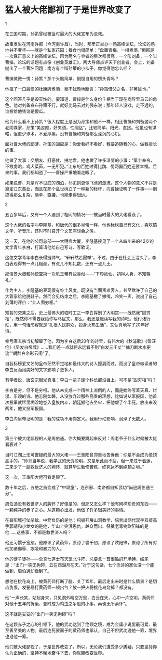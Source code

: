 # 猛人被大佬鄙视了于是世界改变了

1 

在三国时期，孙策曾经被当时最大的大佬宣布为没戏。 

故事发生在河南许都（今河南许昌），当时，那里正举办一场高峰论坛，论坛的场地并不奢华——就是个私家花园；餐食也很简单：“盘置青梅，一樽煮酒。”但那是一次真正意义上的高峰论坛，因为两名与会者的层次都很高：一个叫刘备，一个叫曹操。论坛的话题有点像《创业英雄汇》，两大导师点评天下创业者。会上，刘备抛出了一个著名问题：南方有个叫孙策的小伙子，你觉得他怎么样？ 

曹操微微一愣：孙策？那个头脑简单、刚愎自用的愣头青吗？ 

他抿了一口最爱的杜康牌煮酒，毫不犹豫地断言：“孙策借父之名，非英雄也。” 

这个回答几乎是毁灭性的。要知道，曹操是什么身份？相当于现在商界里马云的角色。他对刘备宣布孙策不行，就好比马云对刘强东说：那年轻人没戏，走不远的，谁投给他钱谁是傻瓜。 

他为什么看不上孙策？很大程度上是因为孙策和他不一样。相比曹操和刘备这两个老阴谋家，孙策“美姿颜，好笑语，性阔达”，比较简单、阳光、直接。他虽也有谋略，但更少诈术，不爱厚黑，没有曹操和刘备那么深沉的心机。 

面对曹大佬的鄙薄，孙策的回应是：你爱看好不看好，我要追随我的心，做我擅长的事。 

他做了大事：交朋友、打恶仗、拼地盘。他也做了许多温情的小事：“军士奉令，不敢虏略，鸡犬菜茹，一无所犯。”江东的百姓过得比魏、蜀两国百姓还要幸福。后来的事，我们都知道了——曹操严重地看走眼了。 

如果说曹、刘是浑不见底的湖泊，孙策则更像飞漾的激流。这个人物的意义不只是奠定江东基业，而且在那个乱世树立了一种新的标杆，向曹操证明了一件事——别搞得那么复杂，简单、直接，也能走得很远。 

2 

五百多年后，又有一个人遇到了相同的情况——被当时最大的大佬看衰了。 

这个大佬的名字叫李隆基，和唐代的很多皇帝一样，他也标榜自己有文化，喜欢搞文学、听音乐，还时不时召开个文艺座谈会之类。 

这一天，在他的公司总部——大明宫大厦，李隆基接见了一个从四川来的42岁的文学青年李白，打算请他给自己写诗、写歌词。 

这位文学青年李白长得挺帅气，“轩轩然若霞举”。不过，由于在社会上混久了，李白表现得有一点儿粗豪，有点儿不知礼数，还有一点儿土。 

那情景大概和孙悟空第一次见玉帝有些类似——“下界妖仙，初得人身，不知朝礼。” 

作为主人，李隆基的表现很有绅士风度，既没有当面责难客人，甚至默许了自己的大管家给他脱鞋子。然而会见结束之后，李隆基撇了撇嘴，冷笑一声，说出了自己刻薄的评价：“此人固穷相。” 

短暂的交集之后，史上最伟大的临时工之一李白挥别了大明宫——既然我“固穷相”，既然你不需要我给你写马屁文，那么，我还是继续写我的诗吧。他付诸行动，用一句话形容就是“扎根人民群众，投身火热生活”，又认真地写了20年好诗。 

幸亏唐玄宗当初解雇了他，因为李白这后20年的诗里，有伟大的《秋浦歌》《赠汪伦》《早发白帝城》……我们差一点就将永远看不到“白发三千丈”“抽刀断水水更流”“朝辞白帝彩云间”了。 

自我标榜爱文艺的皇帝茫然不觉地和最伟大的诗人擦肩而过，而没了皇帝做读者的李白反而用美好的文字影响了更多人。 

有学者说，唐玄宗眼光真准：李白一辈子连个科长都没当上，可不是“固穷相”吗？ 

李白是穷，但不是穷相。他从未变成一个精神上潦倒的人，而是始终写着天真、烂漫、乐观的诗。他志刚如磐，从没放弃过那些高贵的理想，比如说从军报国，他首次投军就稀里糊涂地卷入皇族内斗，朝廷抓他去坐牢，把他虐了个半死。放出来没两年，他又投军报国。 

李白向皇帝证明的是：我的成功不用你定义。我用行动影响、润泽了无数人。 

3 

第三个被大佬鄙视的人是周伯通。你大概要跳起来反对：周老爷子什么时候被大佬看衰过？ 

当时江湖上无可置疑的最大的大佬——王重阳曾郑重地告诉他：你是不会成为绝顶高手的。“师哥当年说，我学武的天资聪明，又是乐此而不疲，但一来过于着迷，二来少了一副救世济人的胸怀，就算毕生勤修苦练，终究达不到绝顶之境。” 

这一次，王重阳大佬可看走眼了。 

数十年之后，五绝之首变成了“中顽童”，连东邪、南帝都自知武功“尚逊周伯通三分”。 

周伯通没有救世济人的胸怀？好像是的，但那又怎么样？他有同样珍贵的东西——一颗纯净的赤子之心。从这颗心出发，他做了许多很美好的事情。 

在襄阳城打仗杀敌，中箭负伤的是他；积极开展山洞教学，培育出两代双手互搏高手郭靖和小龙女的是他，华山上笑泯恩仇，越众而出、祭奠老毒物欧阳锋的是他……这些事，不都是救世济人吗？ 

他还习惯于宽恕。他原谅了黄药师，原谅了裘千仞，原谅了欧阳锋，原谅了所有对他加诸侮辱、欺凌和暴力的人。 

他的徒子徒孙——全真七道士布天罡北斗阵，总要念一首很酷的开场诗，结尾是：“出门一笑无拘碍，云在西湖月在天。”对于这句话，七个念诗的家伙没一个能做到，周伯通却做到了。 

想他在桃花岛上，被黄药师打断了腿、关了15年，最后走出来时是什么情景？是切齿仇恨，发誓暴打黄药师一顿出气？放一把火将桃花岛烧掉？都没有。 

他“一声长笑，站起身来，只见洞外晴空万里，白云在天，心中一片空明。黄药师对他十五年的折磨，登时成为鸡虫之争般的小事，再也无所萦怀”。 

这不就是妥妥的“出门一笑无拘碍”吗？ 

在这颗赤子之心的引领下，他的武功达到了绝顶之境，成为金庸小说里最可爱、最至善至美的人物。最后连死要面子的黄药师也承认，自己不但武功逊他一筹，境界也逊他一筹。 

他们被大佬鄙视了，于是世界改变了。所以，无论我们遭受多少质疑，只要坚持你认为正确的，坚持不懈地奋斗下去，你就能改变世界。